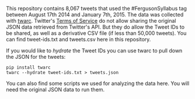 This repository contains 8,067 tweets that used the #FergusonSyllabus tag between August 17th 2014 and January 7th, 2015. The data was collected with [twarc](http://github.com/edsu/twarc). Twitter's [Terms of Service](https://dev.twitter.com/overview/terms/policy#6._Be_a_Good_Partner_to_Twitter) do not allow sharing the original JSON data retrieved from Twitter's API. But they do allow the Tweet IDs to be shared, as well as a derivative CSV file (if less than 50,000 tweets). You can find tweet-ids.txt and tweets.csv here in this repository.

If you would like to *hydrate* the Tweet IDs you can use twarc to pull down the
JSON for the tweets:

    pip install twarc
    twarc --hydrate tweet-ids.txt > tweets.json

You can also find some scripts we used for analyzing the data here. You will
need the original JSON data to run them.
